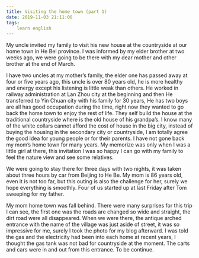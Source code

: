 ```yaml
---
title: Visiting the home town (part 1)
date: 2019-11-03 21:11:00
tags:
    learn english
---
```

My uncle invited my family to visit his new house at
the countryside at our home town in He Bei province. I was informed by my elder
brother at two weeks ago, we were going to be there with my dear mother and
other brother at the end of March.

I have two uncles at my mother’s family, the elder one
has passed away at four or five years ago, this uncle is over 80 years old, he
is more healthy and energy except his listening is little weak than others. He worked
in railway administration at Lan Zhou city at the beginning and then He transferred
to Yin Chuan city with his family for 30 years, He has two boys are all has
good occupation during the time, right now they wanted to go back the home town
to enjoy the rest of life. They self build the house at the traditional countryside
where is the old house of his grandpa’s. I know many of the white collars cannot
afford the cost of house in the big city, instead of buying the housing in the secondary
city or countryside, I am totally agree the good idea for young people or for
their parents. I have not gone back my mom’s home town for many years. My memorize
was only when I was a little girl at there, this invitation I was so happy I
can go with my family to feel the nature view and see some relatives. 

We were going to stay there for three days with two
nights, it was taken about three hours by car from Beijing to He Be. My mom is
86 years old, even it is not too far, but this outing is also the challenge for
her, surely we hope everything is smoothly. Four of us started up at last
Friday after Tom sweeping for my father.

My mom home town was fall behind. There were many surprises
for this trip I can see, the first one was the roads are changed so wide and straight,
the dirt road were all disappeared. When we were there, the antique arched entrance
with the name of the village was just aside of street, it was so impressive for
me, surely I took the photo for my blog afterward. I was told the gas and the electricity
had been into each home at recent years, I thought the gas tank was not bad for
countryside at the moment. The carts and cars were in and out from this
entrance. To be continue. 
